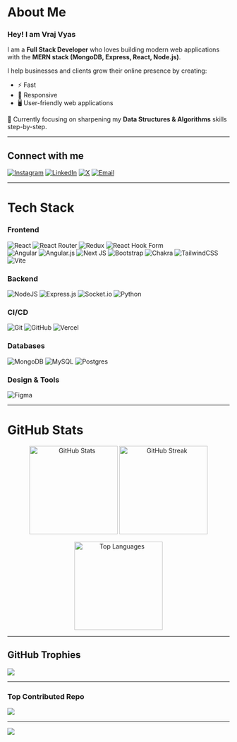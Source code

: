 # About Me

### Hey! I am Vraj Vyas
I am a **Full Stack Developer** who loves building modern web applications with the **MERN stack (MongoDB, Express, React, Node.js)**.

I help businesses and clients grow their online presence by creating:
- ⚡ Fast
- 📱 Responsive
- 🖥️ User-friendly web applications

🎯 Currently focusing on sharpening my **Data Structures & Algorithms** skills step-by-step.


---

## Connect with me

[![Instagram](https://img.shields.io/badge/Instagram-%23E4405F.svg?logo=Instagram&logoColor=white)](https://www.instagram.com/birajcodes/) 
[![LinkedIn](https://img.shields.io/badge/LinkedIn-%230077B5.svg?logo=linkedin&logoColor=white)](https://www.linkedin.com/in/vraj-vyas-13744b256/) 
[![X](https://img.shields.io/badge/X-black.svg?logo=X&logoColor=white)](https://x.com/birajcodes) 
[![Email](https://img.shields.io/badge/Email-D14836?logo=gmail&logoColor=white)](mailto:vrajvyas2004@gmail.com) 

---

# Tech Stack

### Frontend
![React](https://img.shields.io/badge/react-%2320232a.svg?style=for-the-badge&logo=react&logoColor=%2361DAFB) 
![React Router](https://img.shields.io/badge/React_Router-CA4245?style=for-the-badge&logo=react-router&logoColor=white)
![Redux](https://img.shields.io/badge/redux-%23593d88.svg?style=for-the-badge&logo=redux&logoColor=white)
![React Hook Form](https://img.shields.io/badge/React%20Hook%20Form-%23EC5990.svg?style=for-the-badge&logo=reacthookform&logoColor=white)  
![Angular](https://img.shields.io/badge/angular-%23DD0031.svg?style=for-the-badge&logo=angular&logoColor=white)
![Angular.js](https://img.shields.io/badge/angular.js-%23E23237.svg?style=for-the-badge&logo=angularjs&logoColor=white)
![Next JS](https://img.shields.io/badge/Next-black?style=for-the-badge&logo=next.js&logoColor=white)
![Bootstrap](https://img.shields.io/badge/bootstrap-%238511FA.svg?style=for-the-badge&logo=bootstrap&logoColor=white)
![Chakra](https://img.shields.io/badge/chakra-%234ED1C5.svg?style=for-the-badge&logo=chakraui&logoColor=white)
![TailwindCSS](https://img.shields.io/badge/tailwindcss-%2338B2AC.svg?style=for-the-badge&logo=tailwind-css&logoColor=white)
![Vite](https://img.shields.io/badge/vite-%23646CFF.svg?style=for-the-badge&logo=vite&logoColor=white)

### Backend
![NodeJS](https://img.shields.io/badge/node.js-6DA55F?style=for-the-badge&logo=node.js&logoColor=white)
![Express.js](https://img.shields.io/badge/express.js-%23404d59.svg?style=for-the-badge&logo=express&logoColor=%2361DAFB)
![Socket.io](https://img.shields.io/badge/Socket.io-black?style=for-the-badge&logo=socket.io&badgeColor=010101)
![Python](https://img.shields.io/badge/python-3670A0?style=for-the-badge&logo=python&logoColor=ffdd54)

### CI/CD
![Git](https://img.shields.io/badge/git-%23F05033.svg?style=for-the-badge&logo=git&logoColor=white) 
![GitHub](https://img.shields.io/badge/github-%23121011.svg?style=for-the-badge&logo=github&logoColor=white) 
![Vercel](https://img.shields.io/badge/vercel-%23000000.svg?style=for-the-badge&logo=vercel&logoColor=white)

### Databases
![MongoDB](https://img.shields.io/badge/MongoDB-%234ea94b.svg?style=for-the-badge&logo=mongodb&logoColor=white) 
![MySQL](https://img.shields.io/badge/mysql-4479A1.svg?style=for-the-badge&logo=mysql&logoColor=white) 
![Postgres](https://img.shields.io/badge/postgres-%23316192.svg?style=for-the-badge&logo=postgresql&logoColor=white)

### Design & Tools
![Figma](https://img.shields.io/badge/figma-%23F24E1E.svg?style=for-the-badge&logo=figma&logoColor=white)

---

# GitHub Stats

<p align="center">
  <img src="https://github-readme-stats.vercel.app/api?username=vraj1551&theme=radical&hide_border=false&include_all_commits=true&count_private=true" alt="GitHub Stats" height="200"/>
  <img src="https://nirzak-streak-stats.vercel.app/?user=vraj1551&theme=radical&hide_border=false" alt="GitHub Streak" height="200"/>
</p>

<p align="center">
  <img src="https://github-readme-stats.vercel.app/api/top-langs/?username=vraj1551&theme=radical&hide_border=false&include_all_commits=true&count_private=true&layout=compact" alt="Top Languages" height="200"/>
</p>

---

## GitHub Trophies

![](https://github-profile-trophy.vercel.app/?username=vraj1551&theme=radical&no-frame=false&no-bg=false&margin-w=4)

---

### Top Contributed Repo

![](https://github-contributor-stats.vercel.app/api?username=vraj1551&limit=5&theme=radical&combine_all_yearly_contributions=true)

---

[![](https://visitcount.itsvg.in/api?id=vraj1551&icon=0&color=0)](https://visitcount.itsvg.in)

<!-- Proudly created with GPRM ( https://gprm.itsvg.in ) -->
